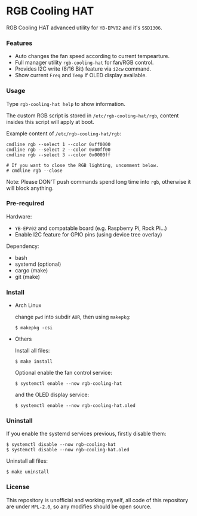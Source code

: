 # RGB Cooling HAT

RGB Cooling HAT advanced utility for
`YB-EPV02` and it's `SSD1306`.

### Features

- Auto changes the fan speed according to current tempearture.
- Full manager utility `rgb-cooling-hat` for fan/RGB control.
- Provides I2C write (8/16 Bit) feature via `i2cw` command.
- Show current `Freq` and `Temp` if OLED display available.

### Usage

Type `rgb-cooling-hat help` to show information.

The custom RGB script is stored in `/etc/rgb-cooling-hat/rgb`,
content insides this script will apply at boot.

Example content of `/etc/rgb-cooling-hat/rgb`:

``` shell
cmdline rgb --select 1 --color 0xff0000
cmdline rgb --select 2 --color 0x00ff00
cmdline rgb --select 3 --color 0x0000ff

# If you want to close the RGB lighting, uncomment below.
# cmdline rgb --close
```

Note: Please DON'T push commands spend long time into `rgb`,
otherwise it will block anything.

### Pre-required

Hardware:
- `YB-EPV02` and compatable board
  (e.g. Raspberry Pi, Rock Pi...)
- Enable I2C feature for GPIO pins
  (using device tree overlay)

Dependency:
- bash
- systemd (optional)
- cargo (make)
- git (make)

### Install

- Arch Linux

  change `pwd` into subdir `AUR`,
  then using `makepkg`:

  ``` shell
  $ makepkg -csi
  ```

- Others

  Install all files:

  ``` shell
  $ make install
  ```

  Optional enable the fan control service:

  ``` shell
  $ systemctl enable --now rgb-cooling-hat
  ```

  and the OLED display service:

  ``` shell
  $ systemctl enable --now rgb-cooling-hat.oled
  ```

### Uninstall

If you enable the systemd services previous,
firstly disable them:

``` shell
$ systemctl disable --now rgb-cooling-hat
$ systemctl disable --now rgb-cooling-hat.oled
```

Uninstall all files:

``` shell
$ make uninstall
```

### License

This repository is unofficial and working myself,
all code of this repository are under `MPL-2.0`,
so any modifies should be open source.
